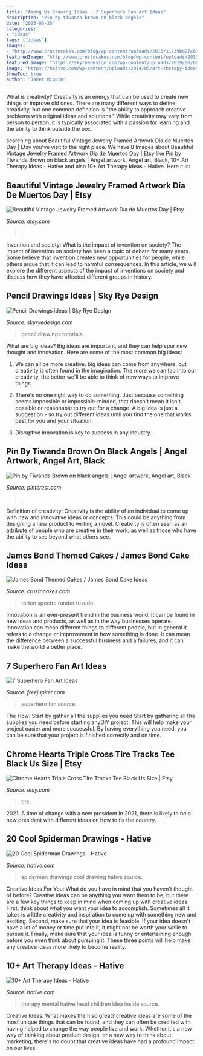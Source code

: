 ```yaml
---
title: "Among Us Drawing Ideas ~ 7 Superhero Fan Art Ideas"
description: "Pin by tiwanda brown on black angels"
date: "2023-06-25"
categories:
- "ideas"
tags: ["ideas"]
images:
- "http://www.crustncakes.com/blog/wp-content/uploads/2015/11/39bd27c6388b5ef47f6b2e9b6b8b7db6.jpg"
featuredImage: "http://www.crustncakes.com/blog/wp-content/uploads/2015/11/39bd27c6388b5ef47f6b2e9b6b8b7db6.jpg"
featured_image: "https://skyryedesign.com/wp-content/uploads/2019/08/0ea39d85f8d8804b98333c33db7906e6.jpg"
image: "https://hative.com/wp-content/uploads/2014/05/art-therapy-ideas/7-art-therapy-ideas.jpg"
ShowToc: true
author: "Janet Rippin"
---
```



What is creativity?
Creativity is an energy that can be used to create new things or improve old ones. There are many different ways to define creativity, but one common definition is "the ability to approach creative problems with original ideas and solutions." While creativity may vary from person to person, it is typically associated with a passion for learning and the ability to think outside the box.

	

		
searching about Beautiful Vintage Jewelry Framed Artwork Día de Muertos Day | Etsy you've visit to the right place. We have 8 Images about Beautiful Vintage Jewelry Framed Artwork Día de Muertos Day | Etsy like Pin by Tiwanda Brown on black angels | Angel artwork, Angel art, Black, 10+ Art Therapy Ideas - Hative and also 10+ Art Therapy Ideas - Hative. Here it is:
		
    
## Beautiful Vintage Jewelry Framed Artwork Día De Muertos Day | Etsy

<img loading=lazy src="https://i.etsystatic.com/6321504/r/il/8c1e4c/916195156/il_1588xN.916195156_kn3d.jpg" onerror="this.onerror=null;this.src='https://tse1.mm.bing.net/th?id=OIP.l7UHvvH9y9zV25n8Xcu1sgHaJ3&amp;pid=15.1';" alt="Beautiful Vintage Jewelry Framed Artwork Día de Muertos Day | Etsy">

_Source: etsy.com_

>. 

	

Invention and society: What is the impact of invention on society?
The impact of invention on society has been a topic of debate for many years. Some believe that invention creates new opportunities for people, while others argue that it can lead to harmful consequences. In this article, we will explore the different aspects of the impact of inventions on society and discuss how they have affected different groups in history.

    
## Pencil Drawings Ideas | Sky Rye Design

<img loading=lazy src="https://skyryedesign.com/wp-content/uploads/2019/08/0ea39d85f8d8804b98333c33db7906e6.jpg" onerror="this.onerror=null;this.src='https://tse4.mm.bing.net/th?id=OIP.PmsTMHpb1EzUeqCxfLnFrQAAAA&amp;pid=15.1';" alt="Pencil Drawings ideas | Sky Rye Design">

_Source: skyryedesign.com_

>pencil drawings tutorials. 

	

What are big ideas?
Big ideas are important, and they can help spur new thought and innovation. Here are some of the most common big ideas:
1. We can all be more creative. big ideas can come from anywhere, but creativity is often found in the imagination. The more we can tap into our creativity, the better we'll be able to think of new ways to improve things.

2. There's no one right way to do something. Just because something seems impossible or impossible-minded, that doesn't mean it isn't possible or reasonable to try out for a change. A big idea is just a suggestion - so try out different ideas until you find the one that works best for you and your situation.

3. Disruptive innovation is key to success in any industry.

    
## Pin By Tiwanda Brown On Black Angels | Angel Artwork, Angel Art, Black

<img loading=lazy src="https://i.pinimg.com/736x/73/00/2d/73002dcaef2d0576a898bd70ca5b8b94.jpg" onerror="this.onerror=null;this.src='https://tse4.mm.bing.net/th?id=OIP.XTJJgDg3xkYUNlTGfP6pwgHaKx&amp;pid=15.1';" alt="Pin by Tiwanda Brown on black angels | Angel artwork, Angel art, Black">

_Source: pinterest.com_

>. 

	

Definition of creativity:
Creativity is the ability of an individual to come up with new and innovative ideas or concepts. This could be anything from designing a new product to writing a novel. Creativity is often seen as an attribute of people who are creative in their work, as well as those who have the ability to see beyond what others see.

    
## James Bond Themed Cakes / James Bond Cake Ideas

<img loading=lazy src="http://www.crustncakes.com/blog/wp-content/uploads/2015/11/39bd27c6388b5ef47f6b2e9b6b8b7db6.jpg" onerror="this.onerror=null;this.src='https://tse4.mm.bing.net/th?id=OIP.i6Ch8z05khKa22wXN-O3tAHaJ3&amp;pid=15.1';" alt="James Bond Themed Cakes / James Bond Cake Ideas">

_Source: crustncakes.com_

>torten spectre runder tuxedo. 

	

Innovation is an ever-present trend in the business world. It can be found in new ideas and products, as well as in the way businesses operate. Innovation can mean different things to different people, but in general it refers to a change or improvement in how something is done. It can mean the difference between a successful business and a failures, and it can make the world a better place.

    
## 7 Superhero Fan Art Ideas

<img loading=lazy src="http://www.freejupiter.com/wp-content/uploads/2017/07/Superhero-Fan-Art-Ideas-8.jpg" onerror="this.onerror=null;this.src='https://tse3.mm.bing.net/th?id=OIP.o7Gxmlz2T6qsG4RNj5bfZAHaKd&amp;pid=15.1';" alt="7 Superhero Fan Art Ideas">

_Source: freejupiter.com_

>superhero fan source. 

	

The How: Start by gather all the supplies you need
Start by gathering all the supplies you need before starting anyDIY project. This will help make your project easier and more successful. By having everything you need, you can be sure that your project is finished correctly and on time.

    
## Chrome Hearts Triple Cross Tire Tracks Tee Black Us Size | Etsy

<img loading=lazy src="https://i.etsystatic.com/27626889/r/il/091c79/3072923163/il_1588xN.3072923163_2x2w.jpg" onerror="this.onerror=null;this.src='https://tse2.mm.bing.net/th?id=OIP.Bm2T0ift9_igOduxJguw2QHaJ3&amp;pid=15.1';" alt="Chrome Hearts Triple Cross Tire Tracks Tee Black Us Size | Etsy">

_Source: etsy.com_

>tire. 

	

2021: A time of change with a new president
In 2021, there is likely to be a new president with different ideas on how to fix the country.

    
## 20 Cool Spiderman Drawings - Hative

<img loading=lazy src="https://hative.com/wp-content/uploads/2014/07/spiderman-drawings/7-spiderman-drawings.jpg" onerror="this.onerror=null;this.src='https://tse1.mm.bing.net/th?id=OIP.E7h9sl3wWV0jERpBr6SgvAHaGC&amp;pid=15.1';" alt="20 Cool Spiderman Drawings - Hative">

_Source: hative.com_

>spiderman drawings cool drawing hative source. 

	

Creative Ideas For You: What do you have in mind that you haven't thought of before?
Creative ideas can be anything you want them to be, but there are a few key things to keep in mind when coming up with creative ideas. First, think about what you want your idea to accomplish. Sometimes all it takes is a little creativity and inspiration to come up with something new and exciting. Second, make sure that your idea is feasible. If your idea doesn't have a lot of money or time put into it, it might not be worth your while to pursue it. Finally, make sure that your idea is funny or entertaining enough before you even think about pursuing it. These three points will help make any creative ideas more likely to become reality.

    
## 10+ Art Therapy Ideas - Hative

<img loading=lazy src="https://hative.com/wp-content/uploads/2014/05/art-therapy-ideas/7-art-therapy-ideas.jpg" onerror="this.onerror=null;this.src='https://tse1.mm.bing.net/th?id=OIP.wQEH2vgbHV2iGNyH8PIO5AHaKJ&amp;pid=15.1';" alt="10+ Art Therapy Ideas - Hative">

_Source: hative.com_

>therapy mental hative head children idea inside source. 

	

Creative Ideas: What makes them so great?
creative ideas are some of the most unique things that can be found, and they can often be credited with having helped to change the way people live and work. Whether it's a new way of thinking about product design, or a new way to think about marketing, there's no doubt that creative ideas have had a profound impact on our lives.

